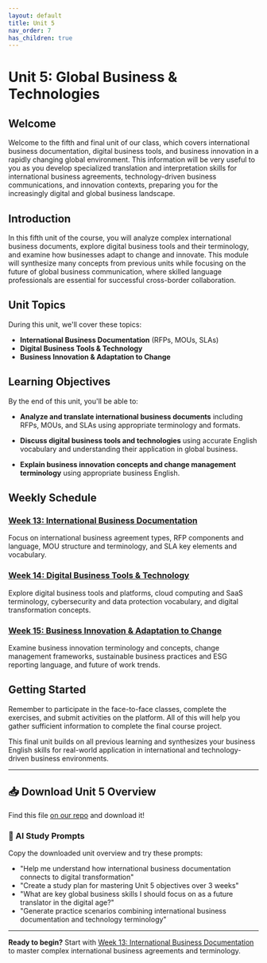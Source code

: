 ```yaml
---
layout: default
title: Unit 5
nav_order: 7
has_children: true
---
```


# Unit 5: Global Business & Technologies

## Welcome

Welcome to the fifth and final unit of our class, which covers international business documentation, digital business tools, and business innovation in a rapidly changing global environment. This information will be very useful to you as you develop specialized translation and interpretation skills for international business agreements, technology-driven business communications, and innovation contexts, preparing you for the increasingly digital and global business landscape.

## Introduction

In this fifth unit of the course, you will analyze complex international business documents, explore digital business tools and their terminology, and examine how businesses adapt to change and innovate. This module will synthesize many concepts from previous units while focusing on the future of global business communication, where skilled language professionals are essential for successful cross-border collaboration.

## Unit Topics

During this unit, we'll cover these topics:

- **International Business Documentation** (RFPs, MOUs, SLAs)
- **Digital Business Tools & Technology**
- **Business Innovation & Adaptation to Change**

## Learning Objectives

By the end of this unit, you'll be able to:

- **Analyze and translate international business documents** including RFPs, MOUs, and SLAs using appropriate terminology and formats.

- **Discuss digital business tools and technologies** using accurate English vocabulary and understanding their application in global business.

- **Explain business innovation concepts and change management terminology** using appropriate business English.

## Weekly Schedule

### [Week 13: International Business Documentation](week13/week13-overview.md)
Focus on international business agreement types, RFP components and language, MOU structure and terminology, and SLA key elements and vocabulary.

### [Week 14: Digital Business Tools & Technology](week14/week14-overview.md)
Explore digital business tools and platforms, cloud computing and SaaS terminology, cybersecurity and data protection vocabulary, and digital transformation concepts.

### [Week 15: Business Innovation & Adaptation to Change](week15/week15-overview.md)
Examine business innovation terminology and concepts, change management frameworks, sustainable business practices and ESG reporting language, and future of work trends.

## Getting Started

Remember to participate in the face-to-face classes, complete the exercises, and submit activities on the platform. All of this will help you gather sufficient information to complete the final course project.

This final unit builds on all previous learning and synthesizes your business English skills for real-world application in international and technology-driven business environments.

---

## 📥 Download Unit 5 Overview
Find this file [on our repo](https://github.com/alainamb/uic_tr35-business-english-II/blob/main/unit5/unit5-overview.md) and download it!

### 🤖 AI Study Prompts
Copy the downloaded unit overview and try these prompts:
- "Help me understand how international business documentation connects to digital transformation"
- "Create a study plan for mastering Unit 5 objectives over 3 weeks"
- "What are key global business skills I should focus on as a future translator in the digital age?"
- "Generate practice scenarios combining international business documentation and technology terminology"

---

**Ready to begin?** Start with [Week 13: International Business Documentation](/week13/week13-overview.md) to master complex international business agreements and terminology.
